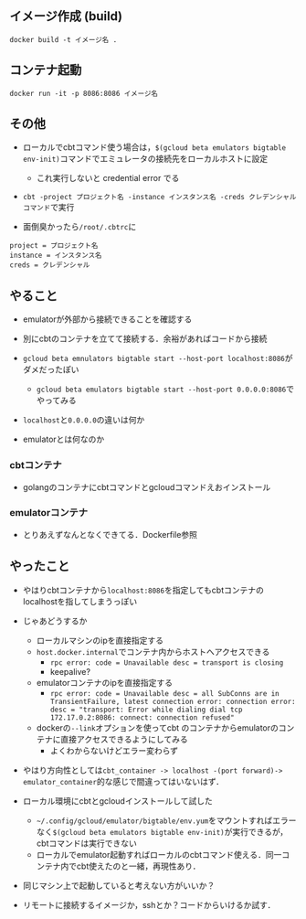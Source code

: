 ## イメージ作成 (build)
```
docker build -t イメージ名 .
```

## コンテナ起動
```
docker run -it -p 8086:8086 イメージ名
```

## その他
- ローカルでcbtコマンド使う場合は，`$(gcloud beta emulators bigtable env-init)`コマンドでエミュレータの接続先をローカルホストに設定
  - これ実行しないと credential error でる

- `cbt -project プロジェクト名 -instance インスタンス名 -creds クレデンシャル コマンド`で実行

- 面倒臭かったら`/root/.cbtrc`に
```
project = プロジェクト名
instance = インスタンス名
creds = クレデンシャル
```

## やること
- emulatorが外部から接続できることを確認する

- 別にcbtのコンテナを立てて接続する．余裕があればコードから接続
- `gcloud beta emnulators bigtable start --host-port localhost:8086`がダメだったぽい
  - `gcloud beta emulators bigtable start --host-port 0.0.0.0:8086`でやってみる
- `localhost`と`0.0.0.0`の違いは何か
- emulatorとは何なのか

### cbtコンテナ
- golangのコンテナにcbtコマンドとgcloudコマンドえおインストール

### emulatorコンテナ
- とりあえずなんとなくできてる．Dockerfile参照


## やったこと
- やはりcbtコンテナから`localhost:8086`を指定してもcbtコンテナのlocalhostを指してしまうっぽい
- じゃあどうするか
  - ローカルマシンのipを直接指定する
  - `host.docker.internal`でコンテナ内からホストへアクセスできる
    - `rpc error: code = Unavailable desc = transport is closing`
    - keepalive?
  - emulatorコンテナのipを直接指定する
    - `rpc error: code = Unavailable desc = all SubConns are in TransientFailure, latest connection error: connection error: desc = "transport: Error while dialing dial tcp 172.17.0.2:8086: connect: connection refused"`
  - dockerの`--link`オプションを使ってcbt のコンテナからemulatorのコンテナに直接アクセスできるようにしてみる
    - よくわからないけどエラー変わらず

- やはり方向性としては`cbt_container -> localhost -(port forward)-> emulator_container`的な感じで間違ってはいないはず．

- ローカル環境にcbtとgcloudインストールして試した
  - `~/.config/gcloud/emulator/bigtable/env.yum`をマウントすればエラーなく`$(gcloud beta emulators bigtable env-init)`が実行できるが，cbtコマンドは実行できない
  - ローカルでemulator起動すればローカルのcbtコマンド使える．同一コンテナ内でcbt使えたのと一緒，再現性あり．
- 同じマシン上で起動していると考えない方がいいか？
- リモートに接続するイメージか，sshとか？コードからいけるか試す．
